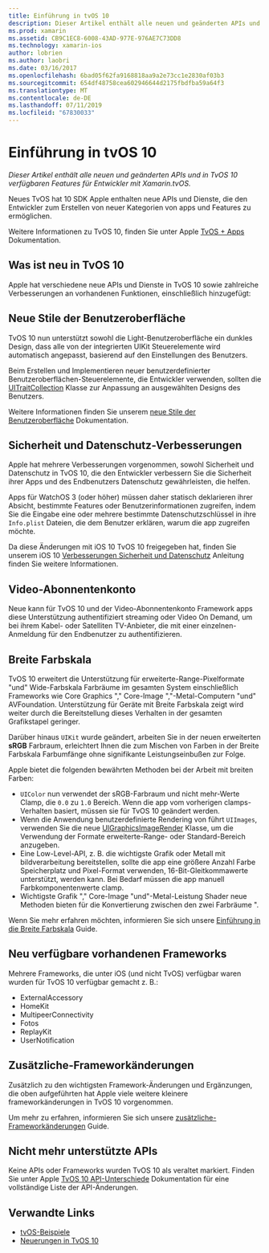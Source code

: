 ```yaml
---
title: Einführung in tvOS 10
description: Dieser Artikel enthält alle neuen und geänderten APIs und in TvOS 10 verfügbaren Features für Entwickler mit Xamarin.tvOS.
ms.prod: xamarin
ms.assetid: CB9C1EC8-6008-43AD-977E-976AE7C73DD8
ms.technology: xamarin-ios
author: lobrien
ms.author: laobri
ms.date: 03/16/2017
ms.openlocfilehash: 6bad05f62fa9168818aa9a2e73cc1e2830af03b3
ms.sourcegitcommit: 654df48758cea602946644d2175fbdfba59a64f3
ms.translationtype: MT
ms.contentlocale: de-DE
ms.lasthandoff: 07/11/2019
ms.locfileid: "67830033"
---
```

# <a name="introduction-to-tvos-10"></a>Einführung in tvOS 10

_Dieser Artikel enthält alle neuen und geänderten APIs und in TvOS 10 verfügbaren Features für Entwickler mit Xamarin.tvOS._

Neues TvOS hat 10 SDK Apple enthalten neue APIs und Dienste, die den Entwickler zum Erstellen von neuer Kategorien von apps und Features zu ermöglichen. 

Weitere Informationen zu TvOS 10, finden Sie unter Apple [TvOS + Apps](https://developer.apple.com/tvos/) Dokumentation.

## <a name="whats-new-in-tvos-10"></a>Was ist neu in TvOS 10

Apple hat verschiedene neue APIs und Dienste in TvOS 10 sowie zahlreiche Verbesserungen an vorhandenen Funktionen, einschließlich hinzugefügt:

## <a name="new-user-interface-styles"></a>Neue Stile der Benutzeroberfläche

TvOS 10 nun unterstützt sowohl die Light-Benutzeroberfläche ein dunkles Design, dass alle von der integrierten UIKit Steuerelemente wird automatisch angepasst, basierend auf den Einstellungen des Benutzers.

Beim Erstellen und Implementieren neuer benutzerdefinierter Benutzeroberflächen-Steuerelemente, die Entwickler verwenden, sollten die [UITraitCollection](https://developer.apple.com/reference/uikit/uitraitcollection) Klasse zur Anpassung an ausgewählten Designs des Benutzers.

Weitere Informationen finden Sie unserem [neue Stile der Benutzeroberfläche](~/ios/tvos/platform/user-interface-styles.md) Dokumentation.

## <a name="security-and-privacy-enhancements"></a>Sicherheit und Datenschutz-Verbesserungen

Apple hat mehrere Verbesserungen vorgenommen, sowohl Sicherheit und Datenschutz in TvOS 10, die den Entwickler verbessern Sie die Sicherheit ihrer Apps und des Endbenutzers Datenschutz gewährleisten, die helfen.

Apps für WatchOS 3 (oder höher) müssen daher statisch deklarieren ihrer Absicht, bestimmte Features oder Benutzerinformationen zugreifen, indem Sie die Eingabe eine oder mehrere bestimmte Datenschutzschlüssel in ihre `Info.plist` Dateien, die dem Benutzer erklären, warum die app zugreifen möchte.

Da diese Änderungen mit iOS 10 TvOS 10 freigegeben hat, finden Sie unserem iOS 10 [Verbesserungen Sicherheit und Datenschutz](~/ios/app-fundamentals/security-privacy.md) Anleitung finden Sie weitere Informationen.

## <a name="video-subscriber-account"></a>Video-Abonnentenkonto

Neue kann für TvOS 10 und der Video-Abonnentenkonto Framework apps diese Unterstützung authentifiziert streaming oder Video On Demand, um bei ihrem Kabel- oder Satelliten TV-Anbieter, die mit einer einzelnen-Anmeldung für den Endbenutzer zu authentifizieren.

<!--To find out more, please see our [Video Subscriber Account](~/ios/platform-features/introduction-to-ios10/video-subscriber-account/) guide.-->

## <a name="wide-color"></a>Breite Farbskala

TvOS 10 erweitert die Unterstützung für erweiterte-Range-Pixelformate "und" Wide-Farbskala Farbräume im gesamten System einschließlich Frameworks wie Core Graphics "," Core-Image ","-Metal-Computern "und" AVFoundation. Unterstützung für Geräte mit Breite Farbskala zeigt wird weiter durch die Bereitstellung dieses Verhalten in der gesamten Grafikstapel geringer.

Darüber hinaus `UIKit` wurde geändert, arbeiten Sie in der neuen erweiterten **sRGB** Farbraum, erleichtert Ihnen die zum Mischen von Farben in der Breite Farbskala Farbumfänge ohne signifikante Leistungseinbußen zur Folge.

Apple bietet die folgenden bewährten Methoden bei der Arbeit mit breiten Farben:

- `UIColor` nun verwendet der sRGB-Farbraum und nicht mehr-Werte Clamp, die `0.0` zu `1.0` Bereich. Wenn die app vom vorherigen clamps-Verhalten basiert, müssen sie für TvOS 10 geändert werden.
- Wenn die Anwendung benutzerdefinierte Rendering von führt `UIImages`, verwenden Sie die neue [UIGraphicsImageRender](https://developer.apple.com/reference/uikit/uigraphicsimagerenderer) Klasse, um die Verwendung der Formate erweiterte-Range- oder Standard-Bereich anzugeben.
- Eine Low-Level-API, z. B. die wichtigste Grafik oder Metall mit bildverarbeitung bereitstellen, sollte die app eine größere Anzahl Farbe Speicherplatz und Pixel-Format verwenden, 16-Bit-Gleitkommawerte unterstützt, werden kann. Bei Bedarf müssen die app manuell Farbkomponentenwerte clamp.
- Wichtigste Grafik "," Core-Image "und"-Metal-Leistung Shader neue Methoden bieten für die Konvertierung zwischen den zwei Farbräume ".

Wenn Sie mehr erfahren möchten, informieren Sie sich unsere [Einführung in die Breite Farbskala](~/ios/platform/wide-color.md) Guide.

## <a name="newly-available-existing-frameworks"></a>Neu verfügbare vorhandenen Frameworks

Mehrere Frameworks, die unter iOS (und nicht TvOS) verfügbar waren wurden für TvOS 10 verfügbar gemacht z. B.:

- ExternalAccessory
- HomeKit
- MultipeerConnectivity
- Fotos
- ReplayKit
- UserNotification

## <a name="additional-framework-changes"></a>Zusätzliche-Frameworkänderungen

Zusätzlich zu den wichtigsten Framework-Änderungen und Ergänzungen, die oben aufgeführten hat Apple viele weitere kleinere frameworkänderungen in TvOS 10 vorgenommen.

Um mehr zu erfahren, informieren Sie sich unsere [zusätzliche-Frameworkänderungen](~/ios/tvos/platform/introduction-to-tvos10/additional-framework-changes.md) Guide.

## <a name="deprecated-apis"></a>Nicht mehr unterstützte APIs

Keine APIs oder Frameworks wurden TvOS 10 als veraltet markiert. Finden Sie unter Apple [TvOS 10 API-Unterschiede](https://developer.apple.com/library/prerelease/content/releasenotes/General/tvOS10APIDiffs/index.html) Dokumentation für eine vollständige Liste der API-Änderungen.



## <a name="related-links"></a>Verwandte Links

- [tvOS-Beispiele](https://developer.xamarin.com/samples/tvos/all/)
- [Neuerungen in TvOS 10](https://developer.apple.com/library/prerelease/content/releasenotes/General/WhatsNewinTVOS/Articles/tvOS10.html#//apple_ref/doc/uid/TP40017259-SW1)
